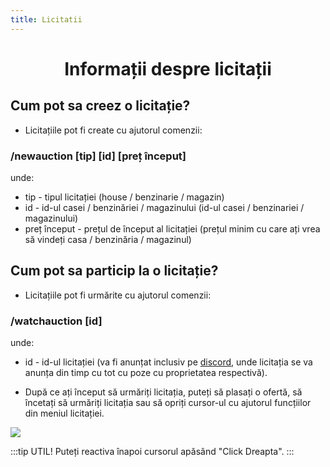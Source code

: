 ```yaml
---
title: Licitatii
---
```



# <center>Informații despre licitații</center>

## Cum pot sa creez o licitație?

- Licitațiile pot fi create cu ajutorul comenzii:

### /newauction [tip] [id] [preț început]

unde:
- tip - tipul licitației (house / benzinarie / magazin)
- id - id-ul casei / benzinăriei / magazinului (id-ul casei / benzinariei / magazinului)
- preț început - prețul de început al licitației (prețul minim cu care ați vrea să vindeți casa / benzinăria / magazinul)

## Cum pot sa particip la o licitație?

- Licitațiile pot fi urmărite cu ajutorul comenzii:

### /watchauction [id]

unde:
- id - id-ul licitației (va fi anunțat inclusiv pe [discord](https://discord.gg/furyro), unde licitația se va anunța din timp cu tot cu poze cu proprietatea respectivă).

- După ce ați început să urmăriți licitația, puteți să plasați o ofertă, să încetați să urmăriți licitația sau să opriți cursor-ul cu ajutorul funcțiilor din meniul licitației.

![](https://i.imgur.com/VZJyoZQ.gif)

:::tip UTIL!
Puteți reactiva înapoi cursorul apăsând "Click Dreapta".
:::